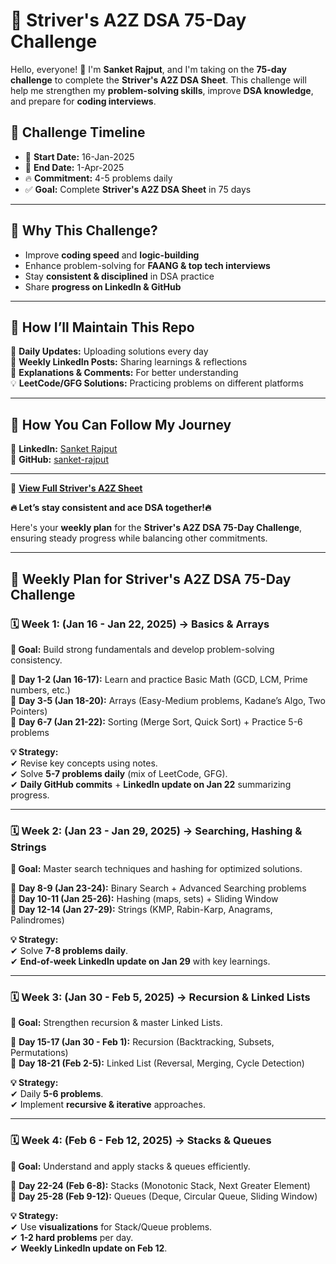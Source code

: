 # 🚀 Striver's A2Z DSA 75-Day Challenge  

Hello, everyone! 👋 I'm **Sanket Rajput**, and I'm taking on the **75-day challenge** to complete the **Striver's A2Z DSA Sheet**. This challenge will help me strengthen my **problem-solving skills**, improve **DSA knowledge**, and prepare for **coding interviews**.  

## 📅 **Challenge Timeline**  
- 📆 **Start Date:** 16-Jan-2025  
- 🏁 **End Date:** 1-Apr-2025  
- 🔥 **Commitment:** 4-5 problems daily  
- ✅ **Goal:** Complete **Striver's A2Z DSA Sheet** in 75 days  

---

## 📌 **Why This Challenge?**  
- Improve **coding speed** and **logic-building**  
- Enhance problem-solving for **FAANG & top tech interviews**  
- Stay **consistent & disciplined** in DSA practice  
- Share **progress on LinkedIn & GitHub**  

---

## 📂 **How I’ll Maintain This Repo**  
📌 **Daily Updates:** Uploading solutions every day  
📢 **Weekly LinkedIn Posts:** Sharing learnings & reflections  
📝 **Explanations & Comments:** For better understanding  
💡 **LeetCode/GFG Solutions:** Practicing problems on different platforms  

---

## 🚀 **How You Can Follow My Journey**  
🌟 **LinkedIn:** [Sanket Rajput](https://www.linkedin.com/in/sanket-rajput-1b522b240/)  
📂 **GitHub:** [sanket-rajput](https://github.com/sanket-rajput)  

---

🔗 **[View Full Striver's A2Z Sheet](https://takeuforward.org/strivers-a2z-dsa-course/strivers-a2z-dsa-course-sheet-2/)**  

**🔥 Let’s stay consistent and ace DSA together!🔥**  






Here's your **weekly plan** for the **Striver's A2Z DSA 75-Day Challenge**, ensuring steady progress while balancing other commitments.  

---

## **📅 Weekly Plan for Striver's A2Z DSA 75-Day Challenge**  

### **🗓 Week 1: (Jan 16 - Jan 22, 2025) → Basics & Arrays**  
**📌 Goal:** Build strong fundamentals and develop problem-solving consistency.  

🔹 **Day 1-2 (Jan 16-17):** Learn and practice Basic Math (GCD, LCM, Prime numbers, etc.)  
🔹 **Day 3-5 (Jan 18-20):** Arrays (Easy-Medium problems, Kadane’s Algo, Two Pointers)  
🔹 **Day 6-7 (Jan 21-22):** Sorting (Merge Sort, Quick Sort) + Practice 5-6 problems  

**💡 Strategy:**  
✔ Revise key concepts using notes.  
✔ Solve **5-7 problems daily** (mix of LeetCode, GFG).  
✔ **Daily GitHub commits** + **LinkedIn update on Jan 22** summarizing progress.  

---

### **🗓 Week 2: (Jan 23 - Jan 29, 2025) → Searching, Hashing & Strings**  
**📌 Goal:** Master search techniques and hashing for optimized solutions.  

🔹 **Day 8-9 (Jan 23-24):** Binary Search + Advanced Searching problems  
🔹 **Day 10-11 (Jan 25-26):** Hashing (maps, sets) + Sliding Window  
🔹 **Day 12-14 (Jan 27-29):** Strings (KMP, Rabin-Karp, Anagrams, Palindromes)  

**💡 Strategy:**  
✔ Solve **7-8 problems daily**.  
✔ **End-of-week LinkedIn update on Jan 29** with key learnings.  

---

### **🗓 Week 3: (Jan 30 - Feb 5, 2025) → Recursion & Linked Lists**  
**📌 Goal:** Strengthen recursion & master Linked Lists.  

🔹 **Day 15-17 (Jan 30 - Feb 1):** Recursion (Backtracking, Subsets, Permutations)  
🔹 **Day 18-21 (Feb 2-5):** Linked List (Reversal, Merging, Cycle Detection)  

**💡 Strategy:**  
✔ Daily **5-6 problems**.  
✔ Implement **recursive & iterative** approaches.  

---

### **🗓 Week 4: (Feb 6 - Feb 12, 2025) → Stacks & Queues**  
**📌 Goal:** Understand and apply stacks & queues efficiently.  

🔹 **Day 22-24 (Feb 6-8):** Stacks (Monotonic Stack, Next Greater Element)  
🔹 **Day 25-28 (Feb 9-12):** Queues (Deque, Circular Queue, Sliding Window)  

**💡 Strategy:**  
✔ Use **visualizations** for Stack/Queue problems.  
✔ **1-2 hard problems** per day.  
✔ **Weekly LinkedIn update on Feb 12**.  

